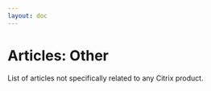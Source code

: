 ```yaml
---
layout: doc
---
```

# Articles: Other

List of articles not specifically related to any Citrix product.

